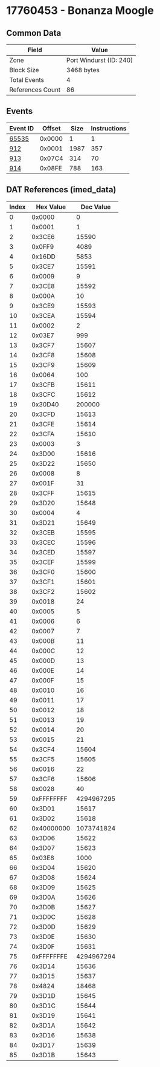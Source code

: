 # 17760453 - Bonanza Moogle

## Common Data

| Field            | Value                   |
|------------------|-------------------------|
| Zone             | Port Windurst (ID: 240) |
| Block Size       | 3468 bytes              |
| Total Events     | 4                       |
| References Count | 86                      |

## Events

| Event ID            | Offset   |   Size |   Instructions |
|---------------------|----------|--------|----------------|
| [65535](./65535.md) | 0x0000   |      1 |              1 |
| [912](./912.md)     | 0x0001   |   1987 |            357 |
| [913](./913.md)     | 0x07C4   |    314 |             70 |
| [914](./914.md)     | 0x08FE   |    788 |            163 |

## DAT References (imed_data)

|   Index | Hex Value   |   Dec Value |
|---------|-------------|-------------|
|       0 | 0x0000      |           0 |
|       1 | 0x0001      |           1 |
|       2 | 0x3CE6      |       15590 |
|       3 | 0x0FF9      |        4089 |
|       4 | 0x16DD      |        5853 |
|       5 | 0x3CE7      |       15591 |
|       6 | 0x0009      |           9 |
|       7 | 0x3CE8      |       15592 |
|       8 | 0x000A      |          10 |
|       9 | 0x3CE9      |       15593 |
|      10 | 0x3CEA      |       15594 |
|      11 | 0x0002      |           2 |
|      12 | 0x03E7      |         999 |
|      13 | 0x3CF7      |       15607 |
|      14 | 0x3CF8      |       15608 |
|      15 | 0x3CF9      |       15609 |
|      16 | 0x0064      |         100 |
|      17 | 0x3CFB      |       15611 |
|      18 | 0x3CFC      |       15612 |
|      19 | 0x30D40     |      200000 |
|      20 | 0x3CFD      |       15613 |
|      21 | 0x3CFE      |       15614 |
|      22 | 0x3CFA      |       15610 |
|      23 | 0x0003      |           3 |
|      24 | 0x3D00      |       15616 |
|      25 | 0x3D22      |       15650 |
|      26 | 0x0008      |           8 |
|      27 | 0x001F      |          31 |
|      28 | 0x3CFF      |       15615 |
|      29 | 0x3D20      |       15648 |
|      30 | 0x0004      |           4 |
|      31 | 0x3D21      |       15649 |
|      32 | 0x3CEB      |       15595 |
|      33 | 0x3CEC      |       15596 |
|      34 | 0x3CED      |       15597 |
|      35 | 0x3CEF      |       15599 |
|      36 | 0x3CF0      |       15600 |
|      37 | 0x3CF1      |       15601 |
|      38 | 0x3CF2      |       15602 |
|      39 | 0x0018      |          24 |
|      40 | 0x0005      |           5 |
|      41 | 0x0006      |           6 |
|      42 | 0x0007      |           7 |
|      43 | 0x000B      |          11 |
|      44 | 0x000C      |          12 |
|      45 | 0x000D      |          13 |
|      46 | 0x000E      |          14 |
|      47 | 0x000F      |          15 |
|      48 | 0x0010      |          16 |
|      49 | 0x0011      |          17 |
|      50 | 0x0012      |          18 |
|      51 | 0x0013      |          19 |
|      52 | 0x0014      |          20 |
|      53 | 0x0015      |          21 |
|      54 | 0x3CF4      |       15604 |
|      55 | 0x3CF5      |       15605 |
|      56 | 0x0016      |          22 |
|      57 | 0x3CF6      |       15606 |
|      58 | 0x0028      |          40 |
|      59 | 0xFFFFFFFF  |  4294967295 |
|      60 | 0x3D01      |       15617 |
|      61 | 0x3D02      |       15618 |
|      62 | 0x40000000  |  1073741824 |
|      63 | 0x3D06      |       15622 |
|      64 | 0x3D07      |       15623 |
|      65 | 0x03E8      |        1000 |
|      66 | 0x3D04      |       15620 |
|      67 | 0x3D08      |       15624 |
|      68 | 0x3D09      |       15625 |
|      69 | 0x3D0A      |       15626 |
|      70 | 0x3D0B      |       15627 |
|      71 | 0x3D0C      |       15628 |
|      72 | 0x3D0D      |       15629 |
|      73 | 0x3D0E      |       15630 |
|      74 | 0x3D0F      |       15631 |
|      75 | 0xFFFFFFFE  |  4294967294 |
|      76 | 0x3D14      |       15636 |
|      77 | 0x3D15      |       15637 |
|      78 | 0x4824      |       18468 |
|      79 | 0x3D1D      |       15645 |
|      80 | 0x3D1C      |       15644 |
|      81 | 0x3D19      |       15641 |
|      82 | 0x3D1A      |       15642 |
|      83 | 0x3D16      |       15638 |
|      84 | 0x3D17      |       15639 |
|      85 | 0x3D1B      |       15643 |

